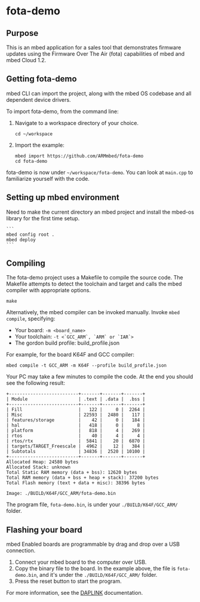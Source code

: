 # fota-demo

## Purpose

This is an mbed application for a sales tool that demonstrates firmware updates using the Firmware Over The Air (fota) capabilities of mbed and mbed Cloud 1.2.

## Getting fota-demo

mbed CLI can import the project, along with the mbed OS codebase and all dependent device drivers.

To import fota-demo, from the command line:

1. Navigate to a workspace directory of your choice.

	``cd ~/workspace``

2. Import the example:

	```
	mbed import https://github.com/ARMmbed/fota-demo
	cd fota-demo
	```

fota-demo is now under ``~/workspace/fota-demo``.  You can look at ``main.cpp`` to familiarize yourself with the code.

## Setting up mbed environment

Need to make the current directory an mbed project and install the mbed-os library for the first time setup.
	
	```
	mbed config root .
	mbed deploy
	```

## Compiling

The fota-demo project uses a Makefile to compile the source code.  The Makefile attempts to detect the toolchain and target and calls the mbed compiler with appropriate options.

```
make
```

Alternatively, the mbed compiler can be invoked manually.  Invoke `mbed compile`, specifying:

* Your board: ``-m <board_name>``
* Your toolchain: ``-t <`GCC_ARM`, `ARM` or `IAR`>``
* The gordon build profile: build_profile.json

For example, for the board K64F and GCC compiler:

```
mbed compile -t GCC_ARM -m K64F --profile build_profile.json
```

Your PC may take a few minutes to compile the code.  At the end you should see the following result:

```
+--------------------------+-------+-------+-------+
| Module                   | .text | .data |  .bss |
+--------------------------+-------+-------+-------+
| Fill                     |   122 |     0 |  2264 |
| Misc                     | 22593 |  2480 |   117 |
| features/storage         |    42 |     0 |   184 |
| hal                      |   418 |     0 |     8 |
| platform                 |   818 |     4 |   269 |
| rtos                     |    40 |     4 |     4 |
| rtos/rtx                 |  5841 |    20 |  6870 |
| targets/TARGET_Freescale |  4962 |    12 |   384 |
| Subtotals                | 34836 |  2520 | 10100 |
+--------------------------+-------+-------+-------+
Allocated Heap: 24580 bytes
Allocated Stack: unknown
Total Static RAM memory (data + bss): 12620 bytes
Total RAM memory (data + bss + heap + stack): 37200 bytes
Total Flash memory (text + data + misc): 38396 bytes

Image: ./BUILD/K64F/GCC_ARM/fota-demo.bin
```

The program file, ``fota-demo.bin``, is under your ``./BUILD/K64F/GCC_ARM/`` folder.

## Flashing your board

mbed Enabled boards are programmable by drag and drop over a USB connection.

1. Connect your mbed board to the computer over USB.
2. Copy the binary file to the board. In the example above, the file is ``fota-demo.bin``, and it's under the ``./BUILD/K64F/GCC_ARM/`` folder.
3. Press the reset button to start the program.

For more information, see the [DAPLINK](https://developer.mbed.org/handbook/DAPLink) documentation.
